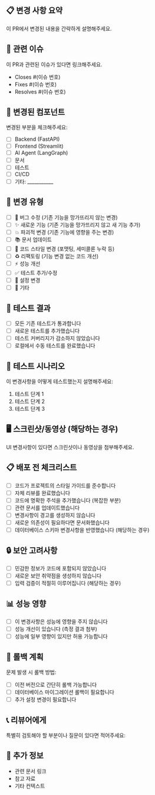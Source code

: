 ## 📋 변경 사항 요약
이 PR에서 변경된 내용을 간략하게 설명해주세요.

## 🔗 관련 이슈
이 PR과 관련된 이슈가 있다면 링크해주세요.
- Closes #(이슈 번호)
- Fixes #(이슈 번호)
- Resolves #(이슈 번호)

## 📱 변경된 컴포넌트
변경된 부분을 체크해주세요:
- [ ] Backend (FastAPI)
- [ ] Frontend (Streamlit)
- [ ] AI Agent (LangGraph)
- [ ] 문서
- [ ] 테스트
- [ ] CI/CD
- [ ] 기타: ___________

## 🚀 변경 유형
- [ ] 🐛 버그 수정 (기존 기능을 망가뜨리지 않는 변경)
- [ ] ✨ 새로운 기능 (기존 기능을 망가뜨리지 않고 새 기능 추가)
- [ ] 💥 파괴적 변경 (기존 기능에 영향을 주는 변경)
- [ ] 📚 문서 업데이트
- [ ] 🎨 코드 스타일 변경 (포맷팅, 세미콜론 누락 등)
- [ ] ♻️ 리팩토링 (기능 변경 없는 코드 개선)
- [ ] ⚡ 성능 개선
- [ ] ✅ 테스트 추가/수정
- [ ] 🔧 설정 변경
- [ ] 🔀 기타

## 🧪 테스트 결과
- [ ] 모든 기존 테스트가 통과합니다
- [ ] 새로운 테스트를 추가했습니다
- [ ] 테스트 커버리지가 감소하지 않았습니다
- [ ] 로컬에서 수동 테스트를 완료했습니다

## 📝 테스트 시나리오
이 변경사항을 어떻게 테스트했는지 설명해주세요:

1. 테스트 단계 1
2. 테스트 단계 2
3. 테스트 단계 3

## 🖥️ 스크린샷/동영상 (해당하는 경우)
UI 변경사항이 있다면 스크린샷이나 동영상을 첨부해주세요.

## 📋 배포 전 체크리스트
- [ ] 코드가 프로젝트의 스타일 가이드를 준수합니다
- [ ] 자체 리뷰를 완료했습니다
- [ ] 코드에 명확한 주석을 추가했습니다 (복잡한 부분)
- [ ] 관련 문서를 업데이트했습니다
- [ ] 변경사항이 경고를 생성하지 않습니다
- [ ] 새로운 의존성이 필요하다면 문서화했습니다
- [ ] 데이터베이스 스키마 변경사항을 반영했습니다 (해당하는 경우)

## 🔒 보안 고려사항
- [ ] 민감한 정보가 코드에 포함되지 않았습니다
- [ ] 새로운 보안 취약점을 생성하지 않습니다
- [ ] 입력 검증이 적절히 이루어집니다 (해당하는 경우)

## 📊 성능 영향
- [ ] 이 변경사항은 성능에 영향을 주지 않습니다
- [ ] 성능 개선이 있습니다 (측정 결과 첨부)
- [ ] 성능에 일부 영향이 있지만 허용 가능합니다

## 🔄 롤백 계획
문제 발생 시 롤백 방법:
- [ ] 이전 버전으로 간단히 롤백 가능합니다
- [ ] 데이터베이스 마이그레이션 롤백이 필요합니다
- [ ] 추가 설정 변경이 필요합니다

## 📞 리뷰어에게
특별히 검토해야 할 부분이나 질문이 있다면 적어주세요:

## 🔗 추가 정보
- 관련 문서 링크
- 참고 자료
- 기타 컨텍스트 